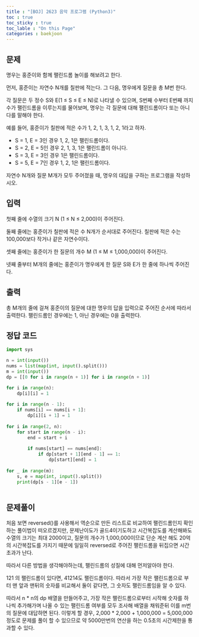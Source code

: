 ```yaml
---
title : "[BOJ] 2623 음악 프로그램 (Python3)"
toc : true
toc_sticky : true
toc_lable : "On this Page"
categories : baekjoon
---
```

## 문제
명우는 홍준이와 함께 팰린드롬 놀이를 해보려고 한다.

먼저, 홍준이는 자연수 N개를 칠판에 적는다. 그 다음, 명우에게 질문을 총 M번 한다.

각 질문은 두 정수 S와 E(1 ≤ S ≤ E ≤ N)로 나타낼 수 있으며, S번째 수부터 E번째 까지 수가 팰린드롬을 이루는지를 물어보며, 명우는 각 질문에 대해 팰린드롬이다 또는 아니다를 말해야 한다.

예를 들어, 홍준이가 칠판에 적은 수가 1, 2, 1, 3, 1, 2, 1라고 하자.

* S = 1, E = 3인 경우 1, 2, 1은 팰린드롬이다.
* S = 2, E = 5인 경우 2, 1, 3, 1은 팰린드롬이 아니다.
* S = 3, E = 3인 경우 1은 팰린드롬이다.
* S = 5, E = 7인 경우 1, 2, 1은 팰린드롬이다.

자연수 N개와 질문 M개가 모두 주어졌을 때, 명우의 대답을 구하는 프로그램을 작성하시오.

## 입력
첫째 줄에 수열의 크기 N (1 ≤ N ≤ 2,000)이 주어진다.

둘째 줄에는 홍준이가 칠판에 적은 수 N개가 순서대로 주어진다. 칠판에 적은 수는 100,000보다 작거나 같은 자연수이다.

셋째 줄에는 홍준이가 한 질문의 개수 M (1 ≤ M ≤ 1,000,000)이 주어진다.

넷째 줄부터 M개의 줄에는 홍준이가 명우에게 한 질문 S와 E가 한 줄에 하나씩 주어진다.

## 출력
총 M개의 줄에 걸쳐 홍준이의 질문에 대한 명우의 답을 입력으로 주어진 순서에 따라서 출력한다. 팰린드롬인 경우에는 1, 아닌 경우에는 0을 출력한다.

## 정답 코드


```python
import sys

n = int(input())
nums = list(map(int, input().split()))
m = int(input())
dp = [[0 for i in range(n + 1)] for i in range(n + 1)]

for i in range(n):
    dp[i][i] = 1
    
for i in range(n - 1):
    if nums[i] == nums[i + 1]:
        dp[i][i + 1] = 1
        
for i in range(2, n):
    for start in range(n - i):
        end = start + i
        
        if nums[start] == nums[end]:
            if dp[start + 1][end - 1] == 1:
                dp[start][end] = 1
                
for _ in range(m):
    s, e = map(int, input().split())
    print(dp[s - 1][e - 1])
    


```

## 문제풀이
처음 보면 reversed()를 사용해서 역순으로 만든 리스트로 비교하여 팰린드롬인지 확인하는 풀이법이 떠오르겠지만, 문제난이도가 골드4이기도하고 시간복잡도를 계산해봐도 수열의 크기는 최대 2000이고, 질문의 개수가 1,000,000이므로 단순 계산 해도 20억의 시간복잡도를 가지기 때문에 일일히 reversed로 주어진 팰린드롬을 뒤집으면 시간초과가 난다.

따라서 다른 방법을 생각해야하는데, 팰린드롬의 성질에 대해 먼저알아야 한다.

121 의 팰린드롬이 있다면, 41214도 팰린드롬이다. 따라서 가장 작은 팰린드롬으로 부터 맨 앞과 맨뒤의 숫자를 비교해서 둘이 같다면, 그 숫자도 팰린드롬임을 알 수 있다.

따라서 n * n의 dp 배열을 만들어주고, 가장 작은 팰린드롬으로부터 시작해 숫자를 하나씩 추가해가며 나올 수 있는 팰린드롬 여부를 모두 조사해 배열을 채워준뒤 이를 m번의 질문에 대답하면 된다. 이렇게 할 경우, 2,000 * 2,000 + 1,000,000 = 5,000,000정도로 문제를 풀이 할 수 있으므로 약 5000만번의 연산을 하는 0.5초의 시간제한을 통과할 수 있다.


